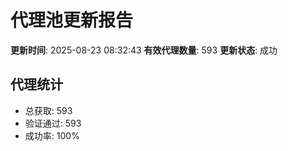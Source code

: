 # 代理池更新报告

**更新时间**: 2025-08-23 08:32:43
**有效代理数量**: 593
**更新状态**:  成功

## 代理统计
- 总获取: 593
- 验证通过: 593
- 成功率: 100%
